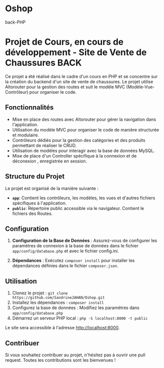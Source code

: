# Oshop
back-PHP

# Projet de Cours, en cours de développement - Site de Vente de Chaussures BACK

Ce projet a été réalisé dans le cadre d'un cours en PHP et se concentre sur la création du backend d'un site de vente de chaussures. Le projet utilise Altorouter pour la gestion des routes et suit le modèle MVC (Modèle-Vue-Contrôleur) pour organiser le code.

## Fonctionnalités

- Mise en place des routes avec Altorouter pour gérer la navigation dans l'application.
- Utilisation du modèle MVC pour organiser le code de manière structurée et modulaire.
- Contrôleurs dédiés pour la gestion des catégories et des produits permettant de réaliser le CRUD.
- Utilisation de modèles pour interagir avec la base de données MySQL.
- Mise de place d'un Controller spécifique à la connexion et de déconexion , enregistrée en session.
  

## Structure du Projet

Le projet est organisé de la manière suivante :

- **`app`**: Contient les contrôleurs, les modèles, les vues et d'autres fichiers spécifiques à l'application.
- **`public`**: Répertoire public accessible via le navigateur. Contient le fichiers des Routes.


## Configuration

1. **Configuration de la Base de Données** : Assurez-vous de configurer les paramètres de connexion à la base de données dans le fichier `app/config/database.php` et avec le fichier config.ini.

2. **Dépendances** : Exécutez `composer install` pour installer les dépendances définies dans le fichier `composer.json`.

## Utilisation

1. Clonez le projet : `git clone https://github.com/SandrineJAHAN/Oshop.git`
2. Installez les dépendances : `composer install`
3. Configurez la base de données : Modifiez les paramètres dans `app/config/database.php`
4. Démarrez un serveur PHP local : `php -S localhost:8000 -t public`

Le site sera accessible à l'adresse [http://localhost:8000](http://localhost:8000).

## Contribuer

Si vous souhaitez contribuer au projet, n'hésitez pas à ouvrir une pull request. Toutes les contributions sont les bienvenues !
